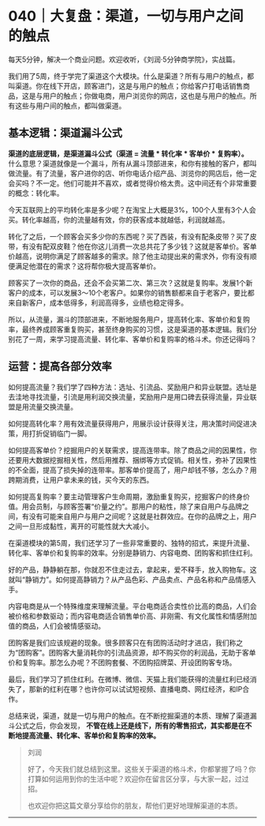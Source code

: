 # 040｜大复盘：渠道，一切与用户之间的触点

每天5分钟，解决一个商业问题。欢迎收听，《刘润·5分钟商学院》，实战篇。

我们用了5周，终于学完了渠道这个大模块。什么是渠道？所有与用户的触点，都叫渠道。你在线下开店，顾客进门，这是与用户的触点；你给客户打电话销售商品，这是与用户的触点；你做电商，用户浏览你的网店，这也是与用户的触点。所有这些与用户间的触点，都叫做渠道。

## 基本逻辑：渠道漏斗公式

 **渠道的底层逻辑，是渠道漏斗公式（渠道 = 流量 * 转化率 * 客单价 * 复购率）。** 什么意思？渠道就像是一个漏斗，所有从漏斗顶部进来，和你有接触的客户，都叫做流量。有了流量，客户进你的店、听你电话介绍产品、浏览你的网店后，他一定会买吗？不一定。他们可能并不喜欢，或者觉得价格太贵。这中间还有个非常重要的概念：转化率。

今天互联网上的平均转化率是多少呢？在淘宝上大概是3%，100个人里有3个人会买。转化率越高，你的流量越有效，你的获客成本就越低，利润就越高。

转化了之后，一个顾客会买多少你的东西呢？买了西装，有没有配条皮带？买了皮带，有没有配双皮鞋？他在你这儿消费一次总共花了多少钱？这就是客单价。客单价越高，说明你满足了顾客越多的需求。除了他主动提出来的需求外，你有没有顺便满足他潜在的需求？这将帮你极大提高客单价。

顾客买了一次你的商品，还会不会买第二次、第三次？这就是复购率。发展1个新客户的成本，可以发展3～10个老客户。如果你的销售额都来自于老客户，要比都来自新客户，成本低得多，利润高得多，业绩也稳定得多。

所以，从流量，漏斗的顶部进来，不断地服务用户，提高转化率、客单价和复购率，最终养成顾客重复购买，甚至终身购买的习惯，这是渠道的基本逻辑。我们分别花了一周，来学习提高流量、转化率、客单价和复购率的格斗术。你还记得吗？

## 运营：提高各部分效率

如何提高流量？我们学了四种方法：选址、引流品、奖励用户和异业联盟。选址是去洼地寻找流量，引流是用利润交换流量，奖励用户是用口碑去获得流量，异业联盟是用流量交换流量。

如何提高转化率？用有效流量获得用户，用展示设计获得关注，用决策时间促进决策，用打折促销临门一脚。

如何提高客单价？挖掘用户的关联需求，提高连带率。除了商品之间的因果性，你还要用大数据挖掘相关性，然后用推荐、捆绑等方式促销。相关性，弥补了因果性的不全面，提高了损失掉的连带率。那客单价提高了，用户却钱不够，怎么办？用跨期消费，让用户拿未来的钱，买今天的东西。

如何提高复购率？要主动管理客户生命周期，激励重复购买，挖掘客户的终身价值。用会员制，与顾客签署“价量之约”。那用户的粘性，除了来自用户与品牌之间，有没有可能来自用户与用户之间呢？这就是社群效应。在你的品牌之上，用户之间一旦形成黏性，离开的可能性就大大减小。

在渠道模块的第5周，我们还学习了一些非常重要的、独特的招式，来提升流量、转化率、客单价和复购率的效率。分别是静销力、内容电商、团购客和抓住红利。

好的产品，静静躺在那，你就忍不住走过去，拿起来，爱不释手，放入购物车。这就叫“静销力”。如何提高静销力？从产品色彩、产品卖点、产品名称和产品情感入手。

内容电商是从一个特殊维度来理解流量。平台电商适合卖性价比高的商品，人们会被价格和参数驱动；而内容电商适合销售单价高、非刚需、有文化属性和情感附加值的商品，人们会被情感驱动。

团购客是我们应该规避的现象。很多顾客只在有团购活动时才进店，我们称之为“团购客”。团购客大量消耗你的引流品资源，却不购买你的利润品，无助于客单价和复购率。那怎么办呢？不团购套餐、不团购招牌菜、开设团购客专场。

最后，我们学习了抓住红利。在微博、微信、天猫上我们能获得的流量红利已经消失了，那新的红利在哪？也许你可以试试短视频、直播电商、网红经济，和IP合作。

总结来说，渠道，就是一切与用户的触点。在不断挖掘渠道的本质、理解了渠道漏斗公式之后，你会发现， **不管在线上还是线下，所有的零售招式，其实都是在不断地提高流量、转化率、客单价和复购率的效率。**

> 刘润
> 
> 好了，今天我们就总结到这里。这些关于渠道的格斗术，你都掌握了吗？你打算如何运用到你的生活中呢？欢迎你在留言区分享，与大家一起，过过招。
> 
> 也欢迎你把这篇文章分享给你的朋友，帮他们更好地理解渠道的本质。

---
